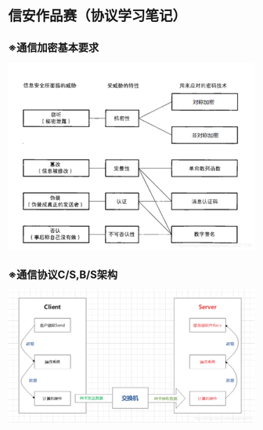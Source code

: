 # 信安作品赛（协议学习笔记）


## ※通信加密基本要求
![输入图片说明](/imgs/2022-11-02/6RN7fSYEiBUPYHvW.png)

## ※通信协议C/S,B/S架构
![输入图片说明](/imgs/2022-11-02/ReL8vTxCzVoCvOAY.png)

<!--stackedit_data:
eyJoaXN0b3J5IjpbMTczNDIzOTc0OV19
-->